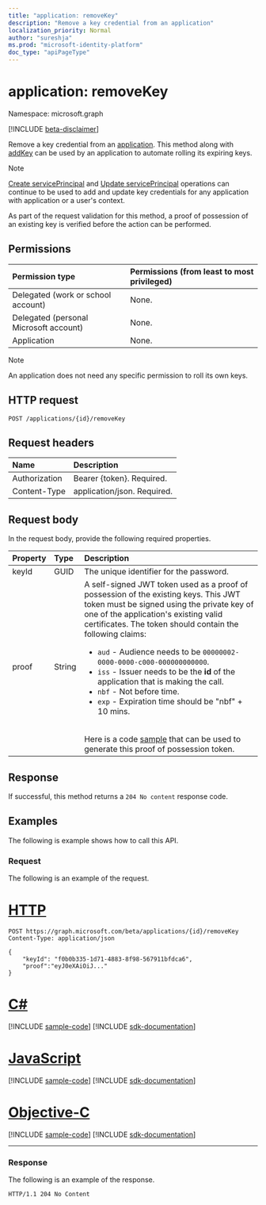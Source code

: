```yaml
---
title: "application: removeKey"
description: "Remove a key credential from an application"
localization_priority: Normal
author: "sureshja"
ms.prod: "microsoft-identity-platform"
doc_type: "apiPageType"
---
```


# application: removeKey

Namespace: microsoft.graph

[!INCLUDE [beta-disclaimer](../../includes/beta-disclaimer.md)]

Remove a key credential from an [application](../resources/application.md). This method along with [addKey](application-addkey.md) can be used by an application to automate rolling its expiring keys.

> [!NOTE]
> [Create servicePrincipal](../api/serviceprincipal-post-serviceprincipals.md) and
[Update servicePrincipal](../api/serviceprincipal-update.md) operations can continue to be used to add and update key credentials for any application with application or a user's context.

As part of the request validation for this method, a proof of possession of an existing key is verified before the action can be performed.

## Permissions

|Permission type      | Permissions (from least to most privileged)              |
|:--------------------|:---------------------------------------------------------|
|Delegated (work or school account) | None.  |
|Delegated (personal Microsoft account) | None.    |
|Application | None. |

> [!NOTE] 
> An application does not need any specific permission to roll its own keys.

## HTTP request

<!-- { "blockType": "ignored" } -->

```http
POST /applications/{id}/removeKey
```

## Request headers

| Name           | Description                |
|:---------------|:---------------------------|
| Authorization  | Bearer {token}. Required.  |
| Content-Type   | application/json. Required.|

## Request body

In the request body, provide the following required properties.

| Property	| Type | Description|
|:----------|:-----|:-----------|
| keyId     | GUID | The unique identifier for the password.|
| proof | String | A self-signed JWT token used as a proof of possession of the existing keys. This JWT token must be signed using the private key of one of the application's existing valid certificates. The token should contain the following claims:<ul><li>`aud` - Audience needs to be `00000002-0000-0000-c000-000000000000`.</li><li>`iss` - Issuer needs to be the __id__  of the application that is making the call.</li><li>`nbf` - Not before time.</li><li>`exp` - Expiration time should be "nbf" + 10 mins.</li></ul><br>Here is a code [sample](/graph/application-rollkey-prooftoken) that can be used to generate this proof of possession token.|

## Response

If successful, this method returns a `204 No content` response code.

## Examples

The following is example shows how to call this API.

### Request

The following is an example of the request.


# [HTTP](#tab/http)
<!-- {
  "blockType": "request",
  "name": "application_removekey"
}-->

```http
POST https://graph.microsoft.com/beta/applications/{id}/removeKey
Content-Type: application/json

{
    "keyId": "f0b0b335-1d71-4883-8f98-567911bfdca6",
    "proof":"eyJ0eXAiOiJ..."
}
```
# [C#](#tab/csharp)
[!INCLUDE [sample-code](../includes/snippets/csharp/application-removekey-csharp-snippets.md)]
[!INCLUDE [sdk-documentation](../includes/snippets/snippets-sdk-documentation-link.md)]

# [JavaScript](#tab/javascript)
[!INCLUDE [sample-code](../includes/snippets/javascript/application-removekey-javascript-snippets.md)]
[!INCLUDE [sdk-documentation](../includes/snippets/snippets-sdk-documentation-link.md)]

# [Objective-C](#tab/objc)
[!INCLUDE [sample-code](../includes/snippets/objc/application-removekey-objc-snippets.md)]
[!INCLUDE [sdk-documentation](../includes/snippets/snippets-sdk-documentation-link.md)]

---


### Response

The following is an example of the response.

<!-- {
  "blockType": "response",
  "truncated": true
} -->

```http
HTTP/1.1 204 No Content
```

<!-- uuid: 16cd6b66-4b1a-43a1-adaf-3a886856ed98
2019-02-04 14:57:30 UTC -->
<!-- {
  "type": "#page.annotation",
  "description": "application: removeKey",
  "keywords": "",
  "section": "documentation",
  "tocPath": ""
}-->


